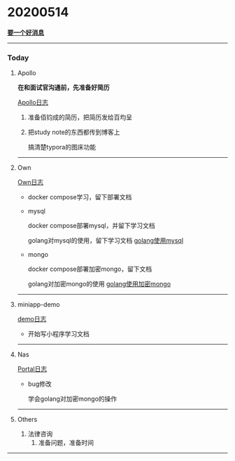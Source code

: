 # 20200514

 **[要一个好消息]()**

---

### Today 

1. Apollo

   **在和面试官沟通前，先准备好简历**

   [Apollo日志](../Project/apollo/Apollo日志.md)

   1. 准备佰钧成的简历，把简历发给百均呈

      

   2. 把study note的东西都传到博客上

      搞清楚typora的图床功能

   

   ---

2. Own

   [Own日志](../Project/own/Own日志.md)

   + docker compose学习，留下部署文档

   + mysql

     docker compose部署mysql，并留下学习文档

     golang对mysql的使用，留下学习文档 [golang使用mysql](直接连接到代码)

     

   + mongo

     docker compose部署加密mongo，留下文档

     golang对加密mongo的使用 [golang使用加密mongo](代码链接)

     

   

   ---

3. miniapp-demo

   [demo日志](../Project/demo/demo日志.md)

   + 开始写小程序学习文档

     

   ---

4. Nas

   [Portal日志](../Project/work/nas/Portal日志.md)

   + bug修改

     学会golang对加密mongo的操作

   

   ---

5. Others
   1. 法律咨询
      1. 准备问题，准备时间
      



---











